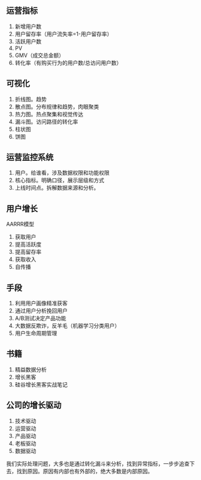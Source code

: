 ## 运营指标

1. 新增用户数
2. 用户留存率（用户流失率=1-用户留存率）
3. 活跃用户数
4. PV
5. GMV（成交总金额）
6. 转化率（有购买行为的用户数/总访问用户数）

## 可视化

1. 折线图。趋势
2. 散点图。分布规律和趋势，肉眼聚类
3. 热力图。热点聚集和视觉传达
4. 漏斗图。访问路径的转化率
5. 柱状图
6. 饼图

## 运营监控系统

1. 用户。给谁看，涉及数据权限和功能权限
2. 核心指标。明确口径，展示层级和方式
3. 上线时间点。拆解数据来源和分析。

## 用户增长

AARRR模型

1. 获取用户
2. 提高活跃度
3. 提高留存率
4. 获取收入
5. 自传播

## 手段

1. 利用用户画像精准获客
2. 通过用户分析挽回用户
3. A/B测试决定产品功能
4. 大数据反欺诈，反羊毛（机器学习分类用户）
5. 用户生命周期管理

## 书籍

1. 精益数据分析
2. 增长黑客
3. 硅谷增长黑客实战笔记

## 公司的增长驱动

1. 技术驱动
2. 运营驱动
3. 产品驱动
4. 老板驱动
5. 数据驱动

我们实际处理问题，大多也是通过转化漏斗来分析，找到异常指标，一步步追查下去，找到原因。原因有内部也有外部的，绝大多数是内部原因。